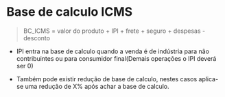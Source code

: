 # Base de calculo ICMS

> BC_ICMS = valor do produto + IPI + frete + seguro + despesas - desconto

* IPI entra na base de calculo quando a venda é de indústria para não contribuintes ou para consumidor final(Demais operações o IPI deverá ser 0)

* Também pode existir redução de base de calculo, nestes casos aplica-se uma redução de X% após achar a base de calculo.  